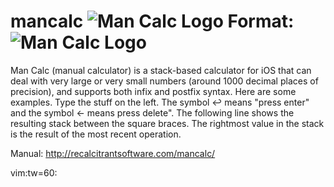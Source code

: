 mancalc
![Man Calc Logo](http://recalcitrantsoftware.com/mancalc/logo.png) Format: ![Man Calc Logo](http://recalcitrantsoftware.com/mancalc/logo.png)
=======

Man Calc (manual calculator) is a stack-based calculator for
iOS that can deal with very large or very small numbers
(around 1000 decimal places of precision), and supports both
infix and postfix syntax. Here are some examples. Type the
stuff on the left. The symbol ↩ means "press enter" and the
symbol ← means press delete". The following line shows the
resulting stack between the square braces. The rightmost
value in the stack is the result of the most recent
operation.

Manual: http://recalcitrantsoftware.com/mancalc/

vim:tw=60:

